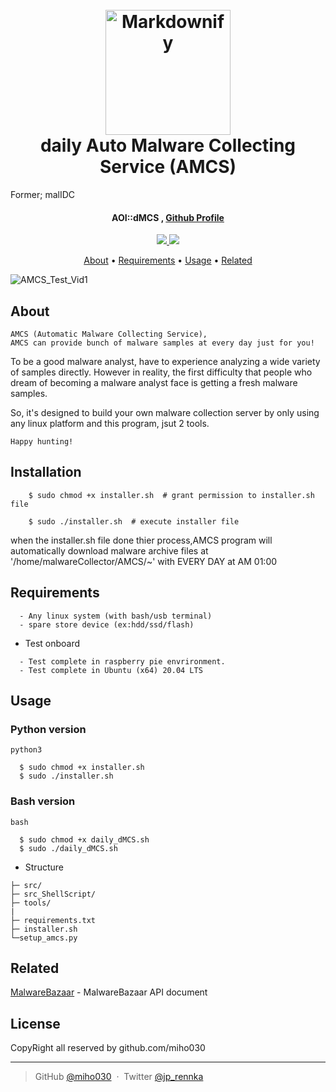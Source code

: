 
<h1 align="center">
  <br>
  <a href="http://www.amitmerchant.com/electron-markdownify"><img src="https://raw.githubusercontent.com/amitmerchant1990/electron-markdownify/master/app/img/markdownify.png" alt="Markdownify" width="200"></a>
  <br>
  daily Auto Malware Collecting Service (AMCS)
  <br>
</h1>
  <p>Former; malIDC</p>

<h4 align="center">AOI::dMCS , <a href="https://github.com/miho030" target="_blank">Github Profile</a></h4>

<p align="center">
  <a href="#">
    <img src="https://img.shields.io/badge/LANG-SHELL-E34F26?style=for-the-badge&logo=HTML5n&logoColor=white">
  </a>
  <a href="#">
    <img src="https://img.shields.io/badge/COMPILER-vi-3776AB?style=for-the-badge&logo=HTML5n&logoColor=white">
  </a>
</p>

<p align="center">
  <a href="#about">About</a> •
  <a href="#Testing Requirements">Requirements</a> •
  <a href="#Structure">Usage</a> •
  <a href="#related">Related</a>
</p>

![AMCS_Test_Vid1](./resource/dMCS_Test_Vid.gif)


## About

```
AMCS (Automatic Malware Collecting Service),
AMCS can provide bunch of malware samples at every day just for you!
```

To be a good malware analyst, have to experience analyzing a wide variety of samples directly. However in reality, the first difficulty that people who dream of becoming a malware analyst face is getting a fresh malware samples.

So, it's designed to build your own malware collection server by only using any linux platform and this program, jsut 2 tools.

```
Happy hunting!
```

## Installation
```
    $ sudo chmod +x installer.sh  # grant permission to installer.sh file

    $ sudo ./installer.sh  # execute installer file
```
when the installer.sh file done thier process,AMCS program will automatically download malware archive 
files at '/home/malwareCollector/AMCS/~' with EVERY DAY at AM 01:00


## Requirements

```
  - Any linux system (with bash/usb terminal)
  - spare store device (ex:hdd/ssd/flash)
```

* Test onboard
```
  - Test complete in raspberry pie envrironment.
  - Test complete in Ubuntu (x64) 20.04 LTS
```




## Usage

### Python version
```
python3

  $ sudo chmod +x installer.sh
  $ sudo ./installer.sh
```
### Bash version
```
bash

  $ sudo chmod +x daily_dMCS.sh
  $ sudo ./daily_dMCS.sh
```
* Structure
```
├─ src/
├─ src_ShellScript/
├─ tools/
|
├─ requirements.txt
├─ installer.sh
└─setup_amcs.py
```

## Related
[MalwareBazaar](https://bazaar.abuse.ch/api/) - MalwareBazaar API document



## License
CopyRight all reserved by github.com/miho030

---

> GitHub [@miho030](https://github.com/miho030) &nbsp;&middot;&nbsp;
> Twitter [@jp_rennka](https://twitter.com/jp_Rennka)

